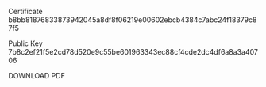 Certificate	
b8bb81876833873942045a8df8f06219e00602ebcb4384c7abc24f18379c87f5

Public Key	
7b8c2ef21f5e2cd78d520e9c55be601963343ec88cf4cde2dc4df6a8a3a40706

DOWNLOAD PDF
